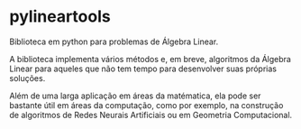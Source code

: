 # pylineartools
Biblioteca em python para problemas de Álgebra Linear.

A biblioteca implementa vários métodos e, em breve, algoritmos da Álgebra Linear para aqueles que não tem tempo para desenvolver suas próprias soluções.

Além de uma larga aplicação em áreas da matématica, ela pode ser bastante útil em áreas da computação, como por exemplo, na construção de algoritmos de Redes Neurais Artificiais ou em Geometria Computacional.
